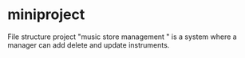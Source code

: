 # miniproject
File structure project  "music store management " is a system where  a manager can add delete and update instruments.
